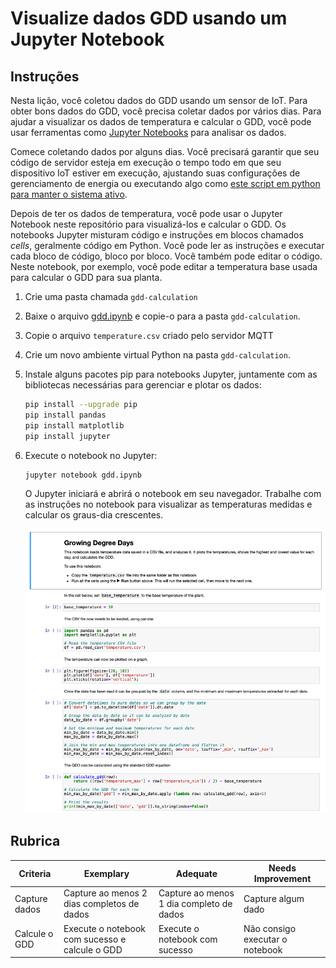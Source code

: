 # Visualize dados GDD usando um Jupyter Notebook

## Instruções

Nesta lição, você coletou dados do GDD usando um sensor de IoT. Para obter bons dados do GDD, você precisa coletar dados por vários dias. Para ajudar a visualizar os dados de temperatura e calcular o GDD, você pode usar ferramentas como [Jupyter Notebooks](https://jupyter.org) para analisar os dados.

Comece coletando dados por alguns dias. Você precisará garantir que seu código de servidor esteja em execução o tempo todo em que seu dispositivo IoT estiver em execução, ajustando suas configurações de gerenciamento de energia ou executando algo como [este script em python para manter o sistema ativo](https://github.com/jaqsparow/keep-system-active).

Depois de ter os dados de temperatura, você pode usar o Jupyter Notebook neste repositório para visualizá-los e calcular o GDD. Os notebooks Jupyter misturam código e instruções em blocos chamados *cells*, geralmente código em Python. Você pode ler as instruções e executar cada bloco de código, bloco por bloco. Você também pode editar o código. Neste notebook, por exemplo, você pode editar a temperatura base usada para calcular o GDD para sua planta.

1. Crie uma pasta chamada `gdd-calculation`

1. Baixe o arquivo [gdd.ipynb](./../code-notebook/gdd.ipynb) e copie-o para a pasta `gdd-calculation`.

1. Copie o arquivo `temperature.csv` criado pelo servidor MQTT

1. Crie um novo ambiente virtual Python na pasta `gdd-calculation`.

1. Instale alguns pacotes pip para notebooks Jupyter, juntamente com as bibliotecas necessárias para gerenciar e plotar os dados:

    ```sh
    pip install --upgrade pip
    pip install pandas
    pip install matplotlib
    pip install jupyter
    ```

1. Execute o notebook no Jupyter:

    ```sh
    jupyter notebook gdd.ipynb
    ```

    O Jupyter iniciará e abrirá o notebook em seu navegador. Trabalhe com as instruções no notebook para visualizar as temperaturas medidas e calcular os graus-dia crescentes.

    ![O notebook jupyter](../../../../images/gdd-jupyter-notebook.png)

## Rubrica

| Criteria | Exemplary | Adequate | Needs Improvement |
| -------- | --------- | -------- | ----------------- |
| Capture dados | Capture ao menos 2 dias completos de dados | Capture ao menos 1 dia completo de dados | Capture algum dado |
| Calcule o GDD | Execute o notebook com sucesso e calcule o GDD | Execute o notebook com sucesso | Não consigo executar o notebook |

